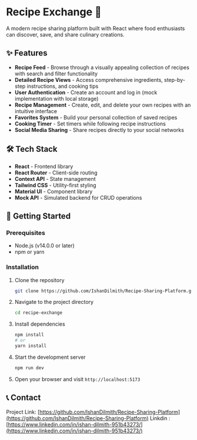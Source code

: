 # Recipe Exchange 🍲

A modern recipe sharing platform built with React where food enthusiasts can discover, save, and share culinary creations.

## ✨ Features

- **Recipe Feed** - Browse through a visually appealing collection of recipes with search and filter functionality
- **Detailed Recipe Views** - Access comprehensive ingredients, step-by-step instructions, and cooking tips
- **User Authentication** - Create an account and log in (mock implementation with local storage)
- **Recipe Management** - Create, edit, and delete your own recipes with an intuitive interface
- **Favorites System** - Build your personal collection of saved recipes
- **Cooking Timer** - Set timers while following recipe instructions
- **Social Media Sharing** - Share recipes directly to your social networks

## 🛠️ Tech Stack

- **React** - Frontend library
- **React Router** - Client-side routing
- **Context API** - State management
- **Tailwind CSS** - Utility-first styling
- **Material UI** - Component library
- **Mock API** - Simulated backend for CRUD operations

## 🚀 Getting Started

### Prerequisites

- Node.js (v14.0.0 or later)
- npm or yarn

### Installation

1. Clone the repository
   ```bash
   git clone https://github.com/IshanDilmith/Recipe-Sharing-Platform.git
   ```

2. Navigate to the project directory
   ```bash
   cd recipe-exchange
   ```

3. Install dependencies
   ```bash
   npm install
   # or
   yarn install
   ```

4. Start the development server
   ```bash
   npm run dev
   ```

5. Open your browser and visit `http://localhost:5173`


## 📞 Contact

Project Link: [https://github.com/IshanDilmith/Recipe-Sharing-Platform](https://github.com/IshanDilmith/Recipe-Sharing-Platform)
Linkdin : [https://www.linkedin.com/in/ishan-dilmith-951b43273/](https://www.linkedin.com/in/ishan-dilmith-951b43273/)

